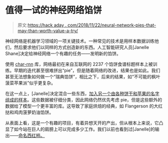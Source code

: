# 值得一试的神经网络馅饼

> 原文:[https://hack aday . com/2018/11/22/neural-network-pies-that-may-than-worth-value-a-try/](https://hackaday.com/2018/11/22/neural-network-pies-that-might-be-worth-a-try/)

神经网络是机器学习领域的一项关键技术。一种常见的技术是用样本数据训练他们，然后要求他们以同样的方式创造新的东西。人工智能研究人员[Janelle Shane]决定给神经网络一个有趣的任务——发明新的馅饼。

使用 [char-rnn](https://github.com/karpathy/char-rnn) 库，网络最初在来自互联网的 2237 个馅饼食谱标题样本上被训练。早期的迭代甚至很难拼出“pie”，但是随着网络的改进，结果也是如此。我们甚至无法想象如何做一个“瑞典馅饼”，相比之下，后来的结果，如“不可能的枫叶菠菜苹果派”似乎更复杂。

在这一点上，[Janelle]决定混合一些东西，[加入另一个由各种饼干和苹果的名字组成的样本](http://aiweirdness.com/post/180349337437/how-to-make-high-tech-pies-sound-really-old)。这些数据被仔细分类，因此网络仍然优先考虑 pie，但是这些额外的数据给了模型一个更丰富的库。这导致了家庭烘焙的经典，如 Flangerson 的大红挞和鸡肉菠萝奶油馅饼。

从表面上看，这是一个有趣的项目，有着异想天开的产出，但从根本上来说，它凸显了如今站在巨人的肩膀上可以完成多少工作。我们以前也看到过[Janelle]的输出——[命名西红柿。](https://hackaday.com/2018/04/26/neural-network-names-nightshades/)